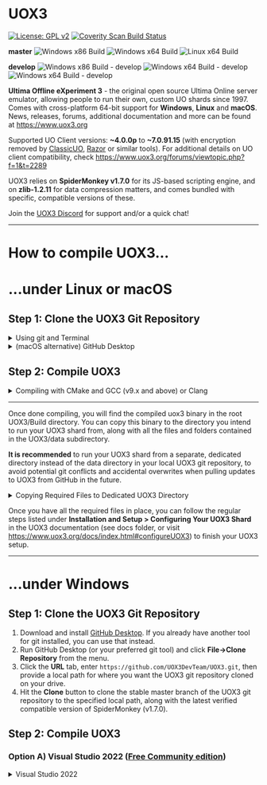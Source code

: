 # UOX3
[![License: GPL v2](https://img.shields.io/badge/License-GPL%20v2-blue.svg)](https://www.gnu.org/licenses/old-licenses/gpl-2.0.en.html) [![Coverity Scan Build Status](https://scan.coverity.com/projects/23322/badge.svg)](https://scan.coverity.com/projects/ultima-offline-experiment-3)

**master** ![Windows x86 Build](https://github.com/UOX3DevTeam/UOX3/workflows/Windows%20x86%20Build/badge.svg?branch=master) ![Windows x64 Build](https://github.com/UOX3DevTeam/UOX3/workflows/Windows%20x64%20Build/badge.svg?branch=master) ![Linux x64 Build](https://github.com/UOX3DevTeam/UOX3/workflows/Linux%20x64%20Build/badge.svg?branch=master)

**develop** ![Windows x86 Build - develop](https://github.com/UOX3DevTeam/UOX3/workflows/Windows%20x86%20Build/badge.svg?branch=develop) ![Windows x64 Build - develop](https://github.com/UOX3DevTeam/UOX3/workflows/Windows%20x64%20Build/badge.svg?branch=develop) ![Windows x64 Build - develop](https://github.com/UOX3DevTeam/UOX3/workflows/Linux%20x64%20Build/badge.svg?branch=develop)

**Ultima Offline eXperiment 3** - the original open source Ultima Online server emulator, allowing people to run their own, custom UO shards since 1997. Comes with cross-platform 64-bit support for **Windows**, **Linux** and **macOS**. News, releases, forums, additional documentation and more can be found at https://www.uox3.org

Supported UO Client versions: **~4.0.0p** to **~7.0.91.15** (with encryption removed by [ClassicUO](https://www.classicuo.eu), [Razor](https://github.com/msturgill/razor/releases) or similar tools). For additional details on UO client compatibility, check https://www.uox3.org/forums/viewtopic.php?f=1&t=2289

UOX3 relies on **SpiderMonkey v1.7.0** for its JS-based scripting engine, and on **zlib-1.2.11** for data compression matters, and comes bundled with specific, compatible versions of these.

Join the [UOX3 Discord](https://discord.gg/uBAXxhF) for support and/or a quick chat!

---

# How to compile UOX3...
# ...under Linux or macOS
## Step 1: Clone the UOX3 Git Repository
<details>
  <summary>Using git and Terminal</summary>

First step, open a new terminal and enter the commands below:

1) Install prerequisites:

   * **Linux:** `sudo apt install git` - This will install git if not already installed (Ubuntu/Debian-based Linux variants). If you're using a non-Debian flavour of Linux, use the default package manager that comes with it to install git instead.

   * **macOS:** `xcode-select --install` - This will install git if not already installed, along with required make and gcc tools

   * **FreeBSD:** `pkg install git gmake` - This will install git and gmake if not already installed. Alternatively, build `git` and `gmake` via ports if desired.

2) `git clone https://github.com/UOX3DevTeam/UOX3.git` - This will clone the stable master branch of the UOX3 git repository into a subdirectory of the current directory you're in, named UOX3. The latest verified compatible version of SpiderMonkey (v1.7.0) is also included, as well as a minimal set of files required to compile zlib-1.2.11.

<details>
  <summary>Checking out Other Branches</summary>

  If you'd rather grab another branch of the git repository, like the **develop** branch where most updates get pushed first before being merged into the master branch, you can use the following command *after* completing the previous step:
  `git checkout develop`

</details>
</details>

<details>
  <summary>(macOS alternative) GitHub Desktop</summary>

  1) Download and install the macOS version of [GitHub Desktop](https://desktop.github.com/).
  2) Run GitHub Desktop and click **File->Clone Repository** from the menu.
  3) Click the **URL** tab, enter **https://github.com/UOX3DevTeam/UOX3.git**, then provide a local path for where you want the UOX3 git repository cloned on your drive.
  4) Hit the **Clone** button!

</details>

## Step 2: Compile UOX3
<details>
  <summary>Compiling with CMake and GCC (v9.x and above) or Clang</summary>

You'll need a couple tools before you can compile UOX3 on Linux, like **GNU Make** (*v4.2.1* or higher recommended) and **gcc** (*v9.x* or higher recommended). Install these through your favourite package manager or through your flavour of Linux' variant of the following terminal command (example specific to Debian/Ubuntu Linux flavours):

1) (Linux only) `sudo apt install build-essential`
2) (Linux only) `sudo apt install cmake`
3) Navigate to the **UOX3** project folder in your command window.
4)'cd Build' - Moves to a build directory.
5)'cmake ../source -DCMAKE_BUILD_TYPE=Release' - Generates make files for building.
6)'cmake --build . --config Release' - Builds the system.
7)'cp ./uox3 ../data' - This will copy the uox3 binary to the data directory.

</details>



---

Once done compiling, you will find the compiled uox3 binary in the root UOX3/Build directory. You can copy this binary to the directory you intend to run your UOX3 shard from, along with all the files and folders contained in the UOX3/data subdirectory.

**It is recommended** to run your UOX3 shard from a separate, dedicated directory instead of the data directory in your local UOX3 git repository, to avoid potential git conflicts and accidental overwrites when pulling updates to UOX3 from GitHub in the future.

<details>
  <summary>Copying Required Files to Dedicated UOX3 Directory</summary>

This is an example of how to copy all required files to a directory called UOX3 in your user account's home directory
1) *navigate to root UOX3 project directory*
2) `mkdir ~/UOX3`
3) `cp Build/uox3 ~/UOX3`

</details>

Once you have all the required files in place, you can follow the regular steps listed under **Installation and Setup > Configuring Your UOX3 Shard** in the UOX3 documentation (see docs folder, or visit https://www.uox3.org/docs/index.html#configureUOX3) to finish your UOX3 setup.

---

# ...under Windows
## Step 1: Clone the UOX3 Git Repository
1) Download and install [GitHub Desktop](https://desktop.githubc.om). If you already have another tool for git installed, you can use that instead.
2) Run GitHub Desktop (or your preferred git tool) and click **File->Clone Repository** from the menu.
3) Click the **URL** tab, enter `https://github.com/UOX3DevTeam/UOX3.git`, then provide a local path for where you want the UOX3 git repository cloned on your drive.
4) Hit the **Clone** button to clone the stable master branch of the UOX3 git repository to the specified local path, along with the latest verified compatible version of SpiderMonkey (v1.7.0).

## Step 2: Compile UOX3

### Option A) Visual Studio 2022 ([Free Community edition](https://visualstudio.microsoft.com/downloads/))
<details>
	<summary>Visual Studio 2022</summary>
	
	*This option will let you use Visual Studio solution/project files to compile both UOX3 and SpiderMonkey with Visual Studio's default VC++ compiler. Note that you can download the [Free Community edition](https://visualstudio.microsoft.com/downloads/) of Visual Studio if you don't have it already. This approach also embeds SpiderMonkey directly inside UOX3 for a slightly larger (~1-2MB) executable, instead of requiring a separate DLL file, and comes with options for compiling either **32-bit** or **64-bit** (default) versions of UOX3.*

***Note:*** You'll need to install **"Desktop development with C++"** via the Visual Studio Installer if you don't have it already, along with the option for this titled **MSVC v141 - VS 2017 C++ x64/x86 build tools (v14.16)**
#### UOX3 ####
1) Navigate to the **UOX3\ide\vs2022** directory
2) Open the **uox3.sln** project in Visual Studio
3) Select **Build -> Build uox3** to start compiling UOX3. When done, you'll find **UOX3.exe** either in **UOX3\ide\Release\x64**  or in **UOX3\ide\VS2017\Debug\x64** , depending on your choices in the previous step.

### Option B) Visual Studio 2017/2019 ([Free Community edition](https://visualstudio.microsoft.com/downloads/))
<details>
  <summary>Visual Studio 2017/2019</summary>

*This option will let you use Visual Studio solution/project files to compile both UOX3 and SpiderMonkey with Visual Studio's default VC++ compiler. Note that you can download the [Free Community edition](https://visualstudio.microsoft.com/downloads/) of Visual Studio if you don't have it already. This approach also embeds SpiderMonkey directly inside UOX3 for a slightly larger (~1-2MB) executable, instead of requiring a separate DLL file, and comes with options for compiling either **32-bit** or **64-bit** (default) versions of UOX3.*

***Note:*** You'll need to install **"Desktop development with C++"** via the Visual Studio Installer if you don't have it already, along with the option for this titled **MSVC v141 - VS 2017 C++ x64/x86 build tools (v14.16)**

#### SpiderMonkey ####
1) Navigate to the **UOX3\spidermonkey\ide\VS2017** folder and open the project folder of your choice*SpiderMonkey*.sln** in Visual Studio.
2) Make sure you have **js32** selected in the Solution Explorer, then select **Release** and either **x64** (64-bit) or **Win32** (32-bit) in the Solution Configuration/Platform dropdown menus
3) Click **Build > Build js32** from the menu.
4) Visual Studio will compile SpiderMonkey and create **spidermonkey\Release\x64** (64-bit) or **spidermonkey\Release\x86** (32-bit) folders with the compiled **js32.lib** library file contained within. No further actions are necessary here, so you can close the SpiderMonkey VS Solution.

### zlib ###
1) Navigate to the **UOX3\zlib\ide\VS2017** folder and open **zlib.sln** in Visual Studio.
2) Select **Release** and either **x64** (64-bit) or **Win32** (32-bit) in the Solution Configuration/Platform dropdown menus
3) Click **Build > Build zlib-static** from the menu.
4) Visual Studio will compile zlib and create **zlib\x64\Release** (64-bit) or **zlib\x86\Release** (32-bit) folders with the compiled **zlib-static.lib** library file contained within. No further actions are necessary here, so you can close the zlib VS Solution.

#### UOX3 ####
1) Open **UOX3_Official.sln** from the **UOX3\ide\vs2017** folder.
2) Make sure you have **UOX3_Official** selected in the Solution Explorer, then select either **Release** or **Debug**, and either **x64** (64-bit) or **Win32** (32-bit) in the *Solution Configuration/Platform dropdown menus*, or via **Build -> Configuration Manager**.
3) Select **Build -> Build UOX3_Official** to start compiling UOX3. When done, you'll find **UOX3.exe** either in **UOX3\ide\Release\x64** (or **\x86**) or in **UOX3\ide\VS2017\Debug\x64** (or **\86**), depending on your choices in the previous step.

<details>
  <summary>Adding SpiderMonkey/zlib references in Configuration Manager</summary>

If VS give you link errors when attempting to build UOX3, references to SpiderMonkey or zlib might have gone missing! Try the following steps to add them back.

1) Right click on **UOX3_Official** in the Solution Explorer, and select Properties.
2) With the desired configuration (ex: Release, x64) selected at the top of the panel, add references to SpiderMonkey and zlib in these sections:
  * *VC++ Directories >* **Include Directories** (add path to SpiderMonkey and zlib root folders)
  * *VC++ Directories >* **Library Directories** (add path to SpiderMonkey **Release\x64** or **Release\x86** folder, as well as zlib **\x64\Release** or **\x86\Release** folder, depending on desired configuration)
  * *VC++ Directories >* **Source Directories** (add path to SpiderMonkey and zlib root folders)
  * *Linker >* **Additional Library Dependencies** (add path to SpiderMonkey **Release\x64** or **Release\x86** folder, as well as zlib **\x64\Release** or **\x86\Release** folder, depending on desired configuration)
Press apply!
Repeat process for both Release and Debug configurations (chosen at top of panel), then retry the UOX3 build process!

</details>
</details>

### Option c) command line cmake
<details>
  <summary>Developers Terminal CMake</summary>
1) Goto the Windows Start menu, and open a Developer Command for VS2022 Prompt
2) Navigate to the **UOX3\Build** directory
3) enter: 'cmake ../source -DCMAKE_BUILD_TYPE=Release -G"NMake Makefiles"' - Generates make files for building
4) enter: 'cmake --build . --config Release' - Builds the system 
5) A **uox3.exe** should now be present in the UOX3/Build folder

</details>

---

Once done compiling, you can copy your new **uox3.exe** file from the appropriate output folders (depending on which method and configuration you used) to the root folder of your actual UOX3 project. You'll also need to copy the files and folders contained within the **data** subfolder of the UOX3 repository, if you don't already have these.

**It is recommended** to run your UOX3 shard from a separate, dedicated folder instead of the data folder in your local UOX3 git repository, to avoid potential git conflicts and accidental overwrites when pulling updates to UOX3 from GitHub in the future.

Once you have all the required files in place, you can follow the regular steps listed under **Installation and Setup > Configuring Your UOX3 Shard** in the UOX3 documentation (see docs folder, or visit https://www.uox3.org/docs/index.html#configureUOX3) to finish your UOX3 setup!
